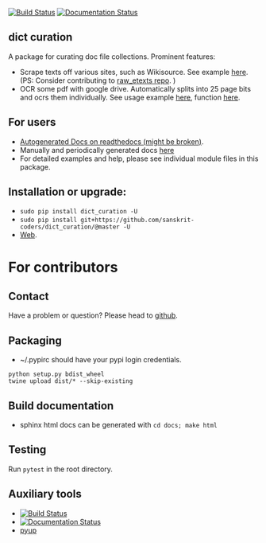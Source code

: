 [![Build Status](https://travis-ci.org/sanskrit-coders/dict_curation.svg?branch=master)](https://travis-ci.org/sanskrit-coders/dict_curation)
[![Documentation Status](https://readthedocs.org/projects/dict_curation/badge/?version=latest)](http://dict_curation.readthedocs.io/en/latest/?badge=latest)

## dict curation

A package for curating doc file collections. Prominent features:

- Scrape texts off various sites, such as Wikisource. See example [here](https://github.com/sanskrit-coders/dict_curation/blob/master/curation_projects/misc/wikisource.py). (PS: Consider contributing to [raw_etexts repo](https://github.com/sanskrit/raw_etexts). )
- OCR some pdf with google drive. Automatically splits into 25 page bits and ocrs them individually. See usage example [here](https://github.com/sanskrit-coders/dict_curation/blob/master/curation_projects/pdf_tasks.py), function [here](https://github.com/sanskrit-coders/dict_curation/blob/master/dict_curation/pdf.py#L13).

## For users
* [Autogenerated Docs on readthedocs (might be broken)](http://dict_curation.readthedocs.io/en/latest/).
* Manually and periodically generated docs [here](https://sanskrit-coders.github.io/dict_curation/build/html/)
* For detailed examples and help, please see individual module files in this package.


## Installation or upgrade:
* `sudo pip install dict_curation -U`
* `sudo pip install git+https://github.com/sanskrit-coders/dict_curation/@master -U`
* [Web](https://pypi.python.org/pypi/dict_curation).


# For contributors

## Contact

Have a problem or question? Please head to [github](https://github.com/sanskrit-coders/dict_curation).

## Packaging

* ~/.pypirc should have your pypi login credentials.
```
python setup.py bdist_wheel
twine upload dist/* --skip-existing
```

## Build documentation
- sphinx html docs can be generated with `cd docs; make html`

## Testing
Run `pytest` in the root directory.

## Auxiliary tools
- [![Build Status](https://travis-ci.org/sanskrit-coders/dict_curation.svg?branch=master)](https://travis-ci.org/sanskrit-coders/dict_curation)
- [![Documentation Status](https://readthedocs.org/projects/dict_curation/badge/?version=latest)](http://dict_curation.readthedocs.io/en/latest/?badge=latest)
- [pyup](https://pyup.io/account/repos/github/sanskrit-coders/dict_curation/)